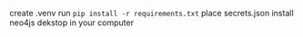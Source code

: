 create .venv
run `pip install -r requirements.txt`
place secrets.json
install neo4js dekstop in your computer

